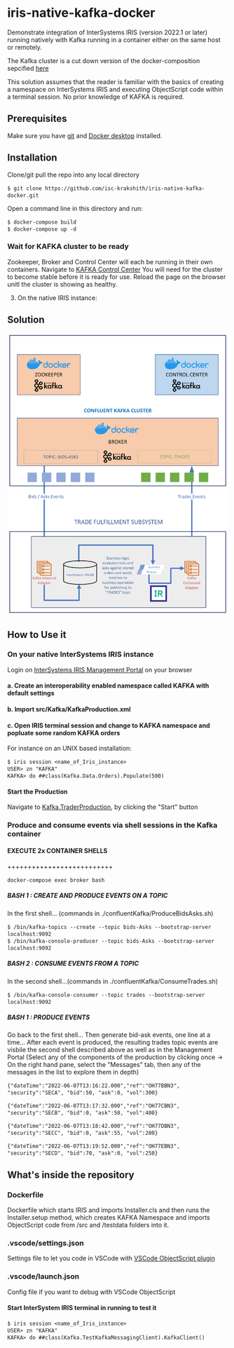 # iris-native-kafka-docker
Demonstrate integration of InterSystems IRIS (version 2022.1 or later) running natively with Kafka running in a container either on the same host or remotely. 

The Kafka cluster is a cut down version of the docker-composition sepcified [here](https://developer.confluent.io/quickstart/kafka-docker/)

This solution assumes that the reader is familiar with the basics of creating a namespace on InterSystems IRIS and executing ObjectScript code within a terminal session. No prior knowledge of KAFKA is required.

## Prerequisites
Make sure you have [git](https://git-scm.com/book/en/v2/Getting-Started-Installing-Git) and [Docker desktop](https://www.docker.com/products/docker-desktop) installed.

## Installation 

Clone/git pull the repo into any local directory

```
$ git clone https://github.com/isc-krakshith/iris-native-kafka-docker.git
```
Open a command line in this directory and run:
```
$ docker-compose build
$ docker-compose up -d
```
### Wait for KAFKA cluster to be ready
Zookeeper, Broker and Control Center will each be running in their own containers. Navigate to [KAFKA Control Center](http://<host_running_container>:9021)
You will need for the cluster to become stable before it is ready for use. Reload the page on the browser unitl the cluster is showing as healthy.

3. On the native IRIS instance:

## Solution
![Architecture Diagram](./Images/KafkaContainerNativeIRISArchitecture.png)

## How to Use it
### On your native InterSystems IRIS instance
Login on [InterSystems IRIS Management Portal](http://<ip_address_of_iris>:<webserver_port_of_iris>/csp/sys/UtilHome.csp) on your browser
#### a. Create an interoperability enabled namespace called KAFKA with default settings
#### b. Import src/Kafka/KafkaProduction.xml
#### c. Open IRIS terminal session and change to KAFKA namespace and popluate some random KAFKA orders
For instance on an UNIX based installation:
```
$ iris session <name_of_Iris_instance>
USER> zn "KAFKA"
KAFKA> do ##class(Kafka.Data.Orders).Populate(500)
```
#### Start the Production
Navigate to [Kafka.TraderProduction](http://<ip_address_of_iris>:<webserver_port_of_iris>/csp/kafka/EnsPortal.ProductionConfig.zen?PRODUCTION=Kafka.TraderProduction), by clicking the "Start" button
### Produce and consume events via shell sessions in the Kafka container
#### EXECUTE 2x CONTAINER SHELLS
++++++++++++++++++++++++++
```
docker-compose exec broker bash
```
##### BASH 1 : CREATE AND PRODUCE EVENTS ON A TOPIC
In the first shell... (commands in ./confluentKafka/ProduceBidsAsks.sh)
```
$ /bin/kafka-topics --create --topic bids-Asks --bootstrap-server localhost:9092
$ /bin/kafka-console-producer --topic bids-Asks --bootstrap-server localhost:9092
```
##### BASH 2 : CONSUME EVENTS FROM A TOPIC
In the second shell...(commands in ./confluentKafka/ConsumeTrades.sh)
```
$ /bin/kafka-console-consumer --topic trades --bootstrap-server localhost:9092
```
##### BASH 1 : PRODUCE EVENTS
Go back to the first shell...
Then generate bid-ask events, one line at a time... After each event is produced, the resulting trades topic events are visbile the second shell described above as well as in the Management Portal (Select any of the components of the production by clicking once -> On the right hand pane, select the "Messages" tab, then any of the messages in the list to explore them in depth)
```
{"dateTime":"2022-06-07T13:16:22.000","ref":"OH77BBN3", "security":"SECA", "bid":50, "ask":0, "vol":300}
```
```
{"dateTime":"2022-06-07T13:17:32.000","ref":"OH77CBN3", "security":"SECB", "bid":0, "ask":50, "vol":400}
```
```
{"dateTime":"2022-06-07T13:18:42.000","ref":"OH77DBN3", "security":"SECC", "bid":0, "ask":55, "vol":200}
```
```
{"dateTime":"2022-06-07T13:19:52.000","ref":"OH77EBN3", "security":"SECD", "bid":70, "ask":0, "vol":250}
```
## What's inside the repository

### Dockerfile

Dockerfile which starts IRIS and imports Installer.cls and then runs the Installer.setup method, which creates KAFKA Namespace and imports ObjectScript code from /src and /testdata folders into it.

### .vscode/settings.json

Settings file to let you code in VSCode with [VSCode ObjectScript plugin](https://intersystems-community.github.io/vscode-objectscript/)

### .vscode/launch.json
Config file if you want to debug with VSCode ObjectScript

#### Start InterSystem IRIS terminal in running to test it
```
$ iris session <name_of_Iris_instance>
USER> zn "KAFKA"
KAFKA> do ##class(Kafka.TestKafkaMessagingClient).KafkaClient()
```